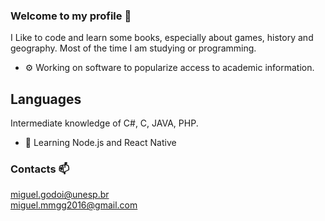 ### Welcome to my profile 👋

I Like to code and learn some books, especially about games, history and geography.
Most of the time I am studying or programming.

- ⚙️ Working on software to popularize access to academic information.

## Languages 
Intermediate knowledge of C#, C, JAVA, PHP.
- 📖 Learning Node.js and React Native

### Contacts 📫

miguel.godoi@unesp.br\
miguel.mmgg2016@gmail.com
  




